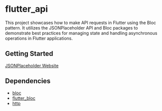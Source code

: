 # flutter_api

This project showcases how to make API requests in Flutter using the Bloc pattern.
It utilizes the JSONPlaceholder API and Bloc packages to demonstrate best practices for managing state and handling asynchronous operations in Flutter applications.

## Getting Started

[JSONPlaceholder Website](https://jsonplaceholder.typicode.com/)

## Dependencies

- [bloc](https://pub.dev/packages/bloc)
- [flutter_bloc](https://pub.dev/packages/flutter_bloc)
- [http](https://pub.dev/packages/http)



